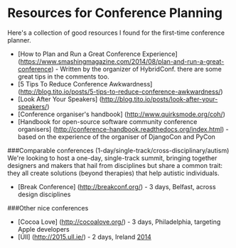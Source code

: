 # Resources for Conference Planning

Here's a collection of good resources I found for the first-time conference planner.

* [How to Plan and Run a Great Conference Experience] (https://www.smashingmagazine.com/2014/08/plan-and-run-a-great-conference) - Written by the organizer of HybridConf. there are some great tips in the comments too.
* [5 Tips To Reduce Conference Awkwardness] (http://blog.tito.io/posts/5-tips-to-reduce-conference-awkwardness/)
* [Look After Your Speakers] (http://blog.tito.io/posts/look-after-your-speakers/)
* [Conference organiser's handbook] (http://www.quirksmode.org/coh/)
* [Handbook for open-source software community conference organisers] (http://conference-handbook.readthedocs.org/index.html) - based on the experience of the organiser of DjangoCon and PyCon


###Comparable conferences (1-day/single-track/cross-disciplinary/autism)
We're looking to host a one-day, single-track summit, bringing together designers and makers that hail from disciplines but share a common trait: they all create solutions (beyond therapies) that help autistic individuals.
* [Break Conference] (http://breakconf.org/) - 3 days, Belfast, across design disciplines

###Other nice conferences
* [Cocoa Love] (http://cocoalove.org/) - 3 days, Philadelphia, targeting Apple developers
* [Úll] (http://2015.ull.ie/) - 2 days, Ireland [2014](http://2014.ull.ie/)
